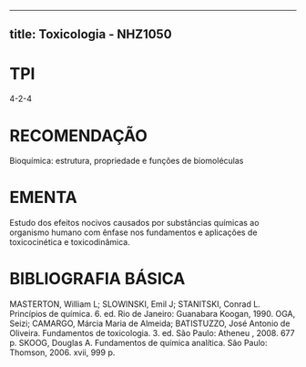 
---
title: Toxicologia - NHZ1050 
---

# TPI

4-2-4

# RECOMENDAÇÃO

Bioquímica: estrutura, propriedade e funções de biomoléculas

# EMENTA

Estudo dos efeitos nocivos causados por substâncias químicas ao organismo humano com ênfase nos fundamentos e aplicações de toxicocinética e toxicodinâmica.

# BIBLIOGRAFIA BÁSICA

MASTERTON, William L; SLOWINSKI, Emil J; STANITSKI, Conrad L. Princípios de química. 6. ed. Rio de Janeiro: Guanabara Koogan, 1990.
OGA, Seizi; CAMARGO, Márcia Maria de Almeida; BATISTUZZO, José Antonio de Oliveira. Fundamentos de toxicologia. 3. ed. São Paulo: Atheneu , 2008. 677 p.
SKOOG, Douglas A. Fundamentos de química analítica. São Paulo: Thomson, 2006. xvii, 999 p.
        